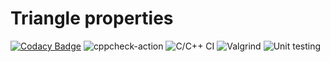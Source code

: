 # Triangle properties
[![Codacy Badge](https://app.codacy.com/project/badge/Grade/1b5e5f004ebb4aaaa6a134b15a9c3a33)](https://www.codacy.com/gh/stepin105085/Triangle/dashboard?utm_source=github.com&amp;utm_medium=referral&amp;utm_content=stepin105085/Triangle&amp;utm_campaign=Badge_Grade)
![cppcheck-action](https://github.com/stepin105085/Triangle/workflows/cppcheck-action/badge.svg)
![C/C++ CI](https://github.com/stepin105085/Triangle_mini_project/workflows/C/C++%20CI/badge.svg)
![Valgrind](https://github.com/99002762/Triangle/workflows/Valgrind/badge.svg)
![Unit testing](https://github.com/99002762/Triangle/workflows/Unit%20testing/badge.svg)
